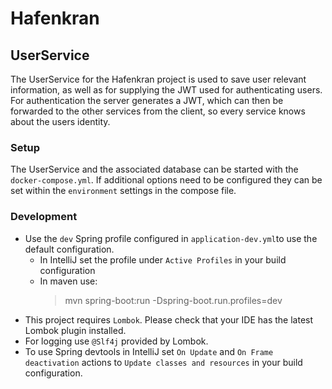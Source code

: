 # Hafenkran

## UserService

The UserService for the Hafenkran project is used to save user relevant information, as well as for supplying the JWT used for authenticating users.
For authentication the server generates a JWT, which can then be forwarded to the other services from the client, so every service knows about the users identity.

### Setup
The UserService and the associated database can be started with the `docker-compose.yml`.
If additional options need to be configured they can be set within the `environment` settings in the compose file.

### Development
- Use the `dev` Spring profile configured in `application-dev.yml`to use the default configuration. 
    - In IntelliJ set the profile under `Active Profiles` in your build configuration
    - In maven use:
        > mvn spring-boot:run -Dspring-boot.run.profiles=dev
- This project requires `Lombok`. Please check that your IDE has the latest Lombok plugin installed.
- For logging use `@Slf4j` provided by Lombok.
- To use Spring devtools in IntelliJ set `On Update` and `On Frame deactivation` actions to `Update classes and resources` in your build configuration.